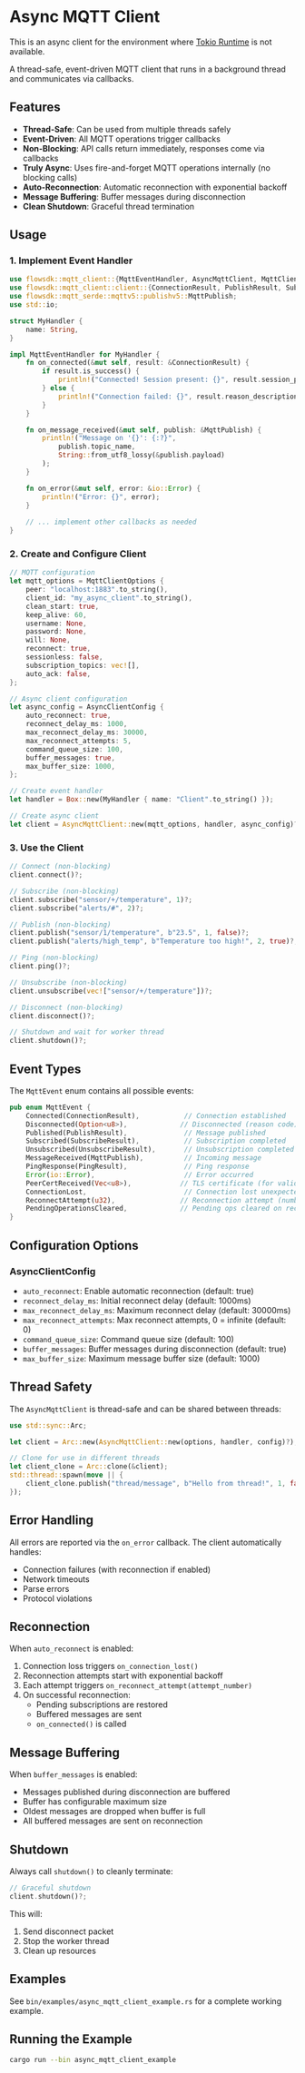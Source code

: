# Async MQTT Client

This is an async client for the environment where [Tokio Runtime](https://tokio.rs) is not available.

A thread-safe, event-driven MQTT client that runs in a background thread and communicates via callbacks.

## Features

- **Thread-Safe**: Can be used from multiple threads safely
- **Event-Driven**: All MQTT operations trigger callbacks
- **Non-Blocking**: API calls return immediately, responses come via callbacks
- **Truly Async**: Uses fire-and-forget MQTT operations internally (no blocking calls)
- **Auto-Reconnection**: Automatic reconnection with exponential backoff
- **Message Buffering**: Buffer messages during disconnection
- **Clean Shutdown**: Graceful thread termination

## Usage

### 1. Implement Event Handler

```rust
use flowsdk::mqtt_client::{MqttEventHandler, AsyncMqttClient, MqttClientOptions, AsyncClientConfig};
use flowsdk::mqtt_client::client::{ConnectionResult, PublishResult, SubscribeResult};
use flowsdk::mqtt_serde::mqttv5::publishv5::MqttPublish;
use std::io;

struct MyHandler {
    name: String,
}

impl MqttEventHandler for MyHandler {
    fn on_connected(&mut self, result: &ConnectionResult) {
        if result.is_success() {
            println!("Connected! Session present: {}", result.session_present);
        } else {
            println!("Connection failed: {}", result.reason_description());
        }
    }

    fn on_message_received(&mut self, publish: &MqttPublish) {
        println!("Message on '{}': {:?}", 
            publish.topic_name, 
            String::from_utf8_lossy(&publish.payload)
        );
    }

    fn on_error(&mut self, error: &io::Error) {
        println!("Error: {}", error);
    }
    
    // ... implement other callbacks as needed
}
```

### 2. Create and Configure Client

```rust
// MQTT configuration
let mqtt_options = MqttClientOptions {
    peer: "localhost:1883".to_string(),
    client_id: "my_async_client".to_string(),
    clean_start: true,
    keep_alive: 60,
    username: None,
    password: None,
    will: None,
    reconnect: true,
    sessionless: false,
    subscription_topics: vec![],
    auto_ack: false,
};

// Async client configuration
let async_config = AsyncClientConfig {
    auto_reconnect: true,
    reconnect_delay_ms: 1000,
    max_reconnect_delay_ms: 30000,
    max_reconnect_attempts: 5,
    command_queue_size: 100,
    buffer_messages: true,
    max_buffer_size: 1000,
};

// Create event handler
let handler = Box::new(MyHandler { name: "Client".to_string() });

// Create async client
let client = AsyncMqttClient::new(mqtt_options, handler, async_config)?;
```

### 3. Use the Client

```rust
// Connect (non-blocking)
client.connect()?;

// Subscribe (non-blocking)
client.subscribe("sensor/+/temperature", 1)?;
client.subscribe("alerts/#", 2)?;

// Publish (non-blocking)
client.publish("sensor/1/temperature", b"23.5", 1, false)?;
client.publish("alerts/high_temp", b"Temperature too high!", 2, true)?;

// Ping (non-blocking)
client.ping()?;

// Unsubscribe (non-blocking)
client.unsubscribe(vec!["sensor/+/temperature"])?;

// Disconnect (non-blocking)
client.disconnect()?;

// Shutdown and wait for worker thread
client.shutdown()?;
```

## Event Types

The `MqttEvent` enum contains all possible events:

```rust
pub enum MqttEvent {
    Connected(ConnectionResult),           // Connection established
    Disconnected(Option<u8>),             // Disconnected (reason code)
    Published(PublishResult),              // Message published
    Subscribed(SubscribeResult),           // Subscription completed
    Unsubscribed(UnsubscribeResult),       // Unsubscription completed
    MessageReceived(MqttPublish),          // Incoming message
    PingResponse(PingResult),              // Ping response
    Error(io::Error),                      // Error occurred
    PeerCertReceived(Vec<u8>),            // TLS certificate (for validation)
    ConnectionLost,                        // Connection lost unexpectedly
    ReconnectAttempt(u32),                // Reconnection attempt (number)
    PendingOperationsCleared,             // Pending ops cleared on reconnect
}
```

## Configuration Options

### AsyncClientConfig

- `auto_reconnect`: Enable automatic reconnection (default: true)
- `reconnect_delay_ms`: Initial reconnect delay (default: 1000ms)
- `max_reconnect_delay_ms`: Maximum reconnect delay (default: 30000ms)
- `max_reconnect_attempts`: Max reconnect attempts, 0 = infinite (default: 0)
- `command_queue_size`: Command queue size (default: 100)
- `buffer_messages`: Buffer messages during disconnection (default: true)
- `max_buffer_size`: Maximum message buffer size (default: 1000)

## Thread Safety

The `AsyncMqttClient` is thread-safe and can be shared between threads:

```rust
use std::sync::Arc;

let client = Arc::new(AsyncMqttClient::new(options, handler, config)?);

// Clone for use in different threads
let client_clone = Arc::clone(&client);
std::thread::spawn(move || {
    client_clone.publish("thread/message", b"Hello from thread!", 1, false).unwrap();
});
```

## Error Handling

All errors are reported via the `on_error` callback. The client automatically handles:

- Connection failures (with reconnection if enabled)
- Network timeouts
- Parse errors
- Protocol violations

## Reconnection

When `auto_reconnect` is enabled:

1. Connection loss triggers `on_connection_lost()`
2. Reconnection attempts start with exponential backoff
3. Each attempt triggers `on_reconnect_attempt(attempt_number)`
4. On successful reconnection:
   - Pending subscriptions are restored
   - Buffered messages are sent
   - `on_connected()` is called

## Message Buffering

When `buffer_messages` is enabled:

- Messages published during disconnection are buffered
- Buffer has configurable maximum size
- Oldest messages are dropped when buffer is full
- All buffered messages are sent on reconnection

## Shutdown

Always call `shutdown()` to cleanly terminate:

```rust
// Graceful shutdown
client.shutdown()?;
```

This will:
1. Send disconnect packet
2. Stop the worker thread
3. Clean up resources

## Examples

See `bin/examples/async_mqtt_client_example.rs` for a complete working example.

## Running the Example

```bash
cargo run --bin async_mqtt_client_example
```
